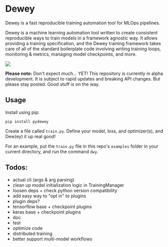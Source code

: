 # Dewey
Dewey is a fast reproducible training automation tool for MLOps pipelines.

Dewey is a machine learning automation tool written to create consistent reproducible ways to train models in a framework agnostic way. It allows providing a training specification, and the Dewey training framework takes care of all of the standard boilerplate code involving writing training loops, monitoring & metrics, managing model checkpoints, and more.

![](https://media.giphy.com/media/129g9HK07tEtZm/giphy.gif)

**Please note:** Don't expect much... YET! This repository is currently in alpha development. It is subject to rapid updates and breaking API changes. But please stay posted. Good stuff is on the way.

## Usage
Install using pip:

`pip install pydewey`

Create a file called `train.py`. Define your model, loss, and optimizer(s), and Dew(ey) it up real good!

For an example, put the `train.py` file in this repo's `examples` folder in your current directory, and run the command `dwy`.

## Todos:
* actual cli (args & arg parsing)
* clean up model initialization logic in TrainingManager
* loosen deps + check python version compatibility
* add easy way to "opt in" to plugins
* plugin deps?
* tensorflow base + checkpoint plugins
* keras base + checkpoint plugins
* doc
* test
* optimize code
* distributed training
* better support multi-model workflows
